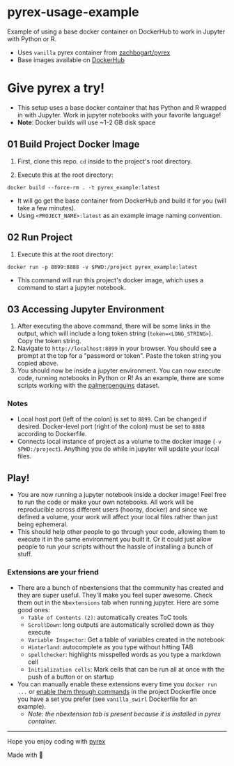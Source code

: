 # pyrex-usage-example
Example of using a base docker container on DockerHub to work in Jupyter with Python or R.
- Uses `vanilla` pyrex container from [zachbogart/pyrex](https://github.com/zachbogart/pyrex)
- Base images available on [DockerHub](https://hub.docker.com/r/zachbogart/pyrex)

# Give pyrex a try!
- This setup uses a base docker container that has Python and R wrapped in with Jupyter. Work in jupyter notebooks with your favorite language!
- **Note**: Docker builds will use ~1-2 GB disk space

## 01 Build Project Docker Image
1. First, clone this repo. `cd` inside to the project's root directory.

2. Execute this at the root directory:
```
docker build --force-rm . -t pyrex_example:latest
```
- It will go get the base container from DockerHub and build it for you (will take a few minutes).
- Using `<PROJECT_NAME>:latest` as an example image naming convention.

## 02 Run Project
1. Execute this at the root directory:
```
docker run -p 8899:8888 -v $PWD:/project pyrex_example:latest
```
- This command will run this project's docker image, which uses a command to start a jupyter notebook.

## 03 Accessing Jupyter Environment 
1. After executing the above command, there will be some links in the output, which will include a long token string (`token=<LONG_STRING>`). Copy the token string.
2. Navigate to `http://localhost:8899` in your browser. You should see a prompt at the top for a "password or token". Paste the token string you copied above.
2. You should now be inside a jupyter environment. You can now execute code, running notebooks in Python or R! As an example, there are some scripts working with the [palmerpenguins](https://github.com/allisonhorst/palmerpenguins) dataset.

### Notes
- Local host port (left of the colon) is set to `8899`. Can be changed if desired. Docker-level port (right of the colon) must be set to `8888` according to Dockerfile.
- Connects local instance of project as a volume to the docker image (`-v $PWD:/project`). Anything you do while in jupyter will update your local files.

## Play!
- You are now running a jupyter notebook inside a docker image! Feel free to run the code or make your own notebooks. All work will be reproducible across different users (hooray, docker) and since we defined a volume, your work will affect your local files rather than just being ephemeral. 
- This should help other people to go through your code, allowing them to execute it in the same environment you built it. Or it could just allow people to run your scripts without the hassle of installing a bunch of stuff.

### Extensions are your friend
- There are a bunch of nbextensions that the community has created and they are super useful. They'll make you feel super awesome. Check them out in the `Nbextensions` tab when running jupyter. Here are some good ones:
    - `Table of Contents (2)`: automatically creates ToC tools
    - `ScrollDown`: long outputs are automatically scrolled down as they execute
    - `Variable Inspector`: Get a table of variables created in the notebook
    - `Hinterland`: autocomplete as you type without hitting TAB
    - `spellchecker`: highlights misspelled words as you type a markdown cell
    - `Initialization cells`: Mark cells that can be run all at once with the push of a button or on startup
- You can manually enable these extensions every time you `docker run ...` or [enable them through commands](https://jupyter-contrib-nbextensions.readthedocs.io/en/latest/install.html#enabling-disabling-extensions) in the project Dockerfile once you have a set you prefer (see `vanilla_swirl` Dockerfile for an example).
    - *Note: the nbextension tab is present because it is installed in pyrex container.*

***

Hope you enjoy coding with [pyrex](https://github.com/zachbogart/pyrex)

Made with 💖
